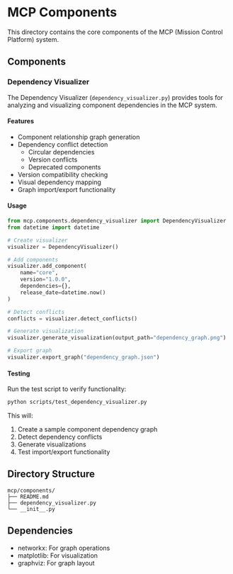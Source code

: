 # MCP Components

This directory contains the core components of the MCP (Mission Control Platform) system.

## Components

### Dependency Visualizer

The Dependency Visualizer (`dependency_visualizer.py`) provides tools for analyzing and visualizing component dependencies in the MCP system.

#### Features
- Component relationship graph generation
- Dependency conflict detection
  - Circular dependencies
  - Version conflicts
  - Deprecated components
- Version compatibility checking
- Visual dependency mapping
- Graph import/export functionality

#### Usage

```python
from mcp.components.dependency_visualizer import DependencyVisualizer
from datetime import datetime

# Create visualizer
visualizer = DependencyVisualizer()

# Add components
visualizer.add_component(
    name="core",
    version="1.0.0",
    dependencies={},
    release_date=datetime.now()
)

# Detect conflicts
conflicts = visualizer.detect_conflicts()

# Generate visualization
visualizer.generate_visualization(output_path="dependency_graph.png")

# Export graph
visualizer.export_graph("dependency_graph.json")
```

#### Testing

Run the test script to verify functionality:
```bash
python scripts/test_dependency_visualizer.py
```

This will:
1. Create a sample component dependency graph
2. Detect dependency conflicts
3. Generate visualizations
4. Test import/export functionality

## Directory Structure

```
mcp/components/
├── README.md
├── dependency_visualizer.py
└── __init__.py
```

## Dependencies

- networkx: For graph operations
- matplotlib: For visualization
- graphviz: For graph layout 